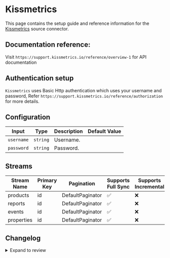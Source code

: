 # Kissmetrics
This page contains the setup guide and reference information for the [Kissmetrics](https://app.kissmetrics.io/) source connector.

## Documentation reference:
Visit `https://support.kissmetrics.io/reference/overview-1` for API documentation

## Authentication setup
`Kissmetrics` uses Basic Http authentication which uses your username and password,
Refer `https://support.kissmetrics.io/reference/authorization` for more details.

## Configuration

| Input | Type | Description | Default Value |
|-------|------|-------------|---------------|
| `username` | `string` | Username.  |  |
| `password` | `string` | Password.  |  |

## Streams
| Stream Name | Primary Key | Pagination | Supports Full Sync | Supports Incremental |
|-------------|-------------|------------|---------------------|----------------------|
| products | id | DefaultPaginator | ✅ |  ❌  |
| reports | id | DefaultPaginator | ✅ |  ❌  |
| events | id | DefaultPaginator | ✅ |  ❌  |
| properties | id | DefaultPaginator | ✅ |  ❌  |

## Changelog

<details>
  <summary>Expand to review</summary>

| Version | Date | Pull Request | Subject |
| ------------------ | ------------ | --- | ---------------- |
| 0.0.25 | 2025-06-14 | [61158](https://github.com/airbytehq/airbyte/pull/61158) | Update dependencies |
| 0.0.24 | 2025-05-24 | [60632](https://github.com/airbytehq/airbyte/pull/60632) | Update dependencies |
| 0.0.23 | 2025-05-10 | [59246](https://github.com/airbytehq/airbyte/pull/59246) | Update dependencies |
| 0.0.22 | 2025-04-26 | [58799](https://github.com/airbytehq/airbyte/pull/58799) | Update dependencies |
| 0.0.21 | 2025-04-19 | [57730](https://github.com/airbytehq/airbyte/pull/57730) | Update dependencies |
| 0.0.20 | 2025-04-05 | [57030](https://github.com/airbytehq/airbyte/pull/57030) | Update dependencies |
| 0.0.19 | 2025-03-29 | [56673](https://github.com/airbytehq/airbyte/pull/56673) | Update dependencies |
| 0.0.18 | 2025-03-22 | [56035](https://github.com/airbytehq/airbyte/pull/56035) | Update dependencies |
| 0.0.17 | 2025-03-08 | [55504](https://github.com/airbytehq/airbyte/pull/55504) | Update dependencies |
| 0.0.16 | 2025-03-01 | [54790](https://github.com/airbytehq/airbyte/pull/54790) | Update dependencies |
| 0.0.15 | 2025-02-22 | [54353](https://github.com/airbytehq/airbyte/pull/54353) | Update dependencies |
| 0.0.14 | 2025-02-15 | [53839](https://github.com/airbytehq/airbyte/pull/53839) | Update dependencies |
| 0.0.13 | 2025-02-08 | [53244](https://github.com/airbytehq/airbyte/pull/53244) | Update dependencies |
| 0.0.12 | 2025-02-01 | [52742](https://github.com/airbytehq/airbyte/pull/52742) | Update dependencies |
| 0.0.11 | 2025-01-25 | [52225](https://github.com/airbytehq/airbyte/pull/52225) | Update dependencies |
| 0.0.10 | 2025-01-18 | [51789](https://github.com/airbytehq/airbyte/pull/51789) | Update dependencies |
| 0.0.9 | 2025-01-11 | [51206](https://github.com/airbytehq/airbyte/pull/51206) | Update dependencies |
| 0.0.8 | 2024-12-28 | [50597](https://github.com/airbytehq/airbyte/pull/50597) | Update dependencies |
| 0.0.7 | 2024-12-21 | [50096](https://github.com/airbytehq/airbyte/pull/50096) | Update dependencies |
| 0.0.6 | 2024-12-14 | [49600](https://github.com/airbytehq/airbyte/pull/49600) | Update dependencies |
| 0.0.5 | 2024-12-12 | [49247](https://github.com/airbytehq/airbyte/pull/49247) | Update dependencies |
| 0.0.4 | 2024-11-04 | [48151](https://github.com/airbytehq/airbyte/pull/48151) | Update dependencies |
| 0.0.3 | 2024-10-29 | [47756](https://github.com/airbytehq/airbyte/pull/47756) | Update dependencies |
| 0.0.2 | 2024-10-28 | [47650](https://github.com/airbytehq/airbyte/pull/47650) | Update dependencies |
| 0.0.1 | 2024-09-21 | [45839](https://github.com/airbytehq/airbyte/pull/45839) | Initial release by [@btkcodedev](https://github.com/btkcodedev) via Connector Builder |

</details>
